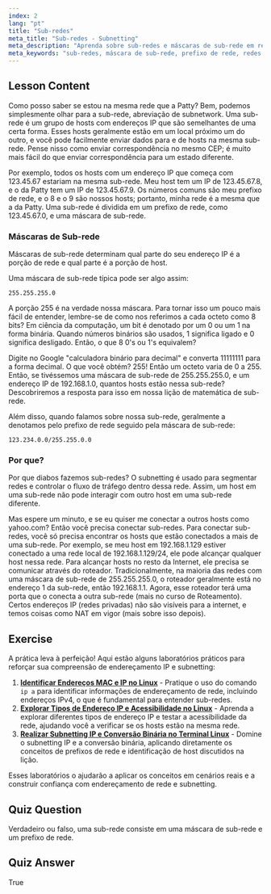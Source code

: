 ```yaml
---
index: 2
lang: "pt"
title: "Sub-redes"
meta_title: "Sub-redes - Subnetting"
meta_description: "Aprenda sobre sub-redes e máscaras de sub-rede em redes Linux. Entenda os prefixos de rede e como as sub-redes segmentam o tráfego. Comece com este guia amigável para iniciantes!"
meta_keywords: "sub-redes, máscara de sub-rede, prefixo de rede, redes Linux, endereço IP, iniciante, tutorial, ifconfig"
---
```


## Lesson Content

Como posso saber se estou na mesma rede que a Patty? Bem, podemos simplesmente olhar para a sub-rede, abreviação de subnetwork. Uma sub-rede é um grupo de hosts com endereços IP que são semelhantes de uma certa forma. Esses hosts geralmente estão em um local próximo um do outro, e você pode facilmente enviar dados para e de hosts na mesma sub-rede. Pense nisso como enviar correspondência no mesmo CEP; é muito mais fácil do que enviar correspondência para um estado diferente.

Por exemplo, todos os hosts com um endereço IP que começa com 123.45.67 estariam na mesma sub-rede. Meu host tem um IP de 123.45.67.8, e o da Patty tem um IP de 123.45.67.9. Os números comuns são meu prefixo de rede, e o 8 e o 9 são nossos hosts; portanto, minha rede é a mesma que a da Patty. Uma sub-rede é dividida em um prefixo de rede, como 123.45.67.0, e uma máscara de sub-rede.

### Máscaras de Sub-rede

Máscaras de sub-rede determinam qual parte do seu endereço IP é a porção de rede e qual parte é a porção de host.

Uma máscara de sub-rede típica pode ser algo assim:

```plaintext
255.255.255.0
```

A porção 255 é na verdade nossa máscara. Para tornar isso um pouco mais fácil de entender, lembre-se de como nos referimos a cada octeto como 8 bits? Em ciência da computação, um bit é denotado por um 0 ou um 1 na forma binária. Quando números binários são usados, 1 significa ligado e 0 significa desligado. Então, o que 8 0's ou 1's equivalem?

Digite no Google "calculadora binário para decimal" e converta 11111111 para a forma decimal. O que você obtém? 255! Então um octeto varia de 0 a 255. Então, se tivéssemos uma máscara de sub-rede de 255.255.255.0, e um endereço IP de 192.168.1.0, quantos hosts estão nessa sub-rede? Descobriremos a resposta para isso em nossa lição de matemática de sub-rede.

Além disso, quando falamos sobre nossa sub-rede, geralmente a denotamos pelo prefixo de rede seguido pela máscara de sub-rede:

```plaintext
123.234.0.0/255.255.0.0
```

### Por que?

Por que diabos fazemos sub-redes? O subnetting é usado para segmentar redes e controlar o fluxo de tráfego dentro dessa rede. Assim, um host em uma sub-rede não pode interagir com outro host em uma sub-rede diferente.

Mas espere um minuto, e se eu quiser me conectar a outros hosts como yahoo.com? Então você precisa conectar sub-redes. Para conectar sub-redes, você só precisa encontrar os hosts que estão conectados a mais de uma sub-rede. Por exemplo, se meu host em 192.168.1.129 estiver conectado a uma rede local de 192.168.1.129/24, ele pode alcançar qualquer host nessa rede. Para alcançar hosts no resto da Internet, ele precisa se comunicar através do roteador. Tradicionalmente, na maioria das redes com uma máscara de sub-rede de 255.255.255.0, o roteador geralmente está no endereço 1 da sub-rede, então 192.168.1.1. Agora, esse roteador terá uma porta que o conecta a outra sub-rede (mais no curso de Roteamento). Certos endereços IP (redes privadas) não são visíveis para a internet, e temos coisas como NAT em vigor (mais sobre isso depois).

## Exercise

A prática leva à perfeição! Aqui estão alguns laboratórios práticos para reforçar sua compreensão de endereçamento IP e subnetting:

1. **[Identificar Endereços MAC e IP no Linux](https://labex.io/pt/labs/linux-identify-mac-and-ip-addresses-in-linux-592731)** - Pratique o uso do comando `ip a` para identificar informações de endereçamento de rede, incluindo endereços IPv4, o que é fundamental para entender sub-redes.
2. **[Explorar Tipos de Endereço IP e Acessibilidade no Linux](https://labex.io/pt/labs/linux-explore-ip-address-types-and-reachability-in-linux-592780)** - Aprenda a explorar diferentes tipos de endereço IP e testar a acessibilidade da rede, ajudando você a verificar se os hosts estão na mesma rede.
3. **[Realizar Subnetting IP e Conversão Binária no Terminal Linux](https://labex.io/pt/labs/linux-perform-ip-subnetting-and-binary-conversion-in-the-linux-terminal-592782)** - Domine o subnetting IP e a conversão binária, aplicando diretamente os conceitos de prefixos de rede e identificação de host discutidos na lição.

Esses laboratórios o ajudarão a aplicar os conceitos em cenários reais e a construir confiança com endereçamento de rede e subnetting.

## Quiz Question

Verdadeiro ou falso, uma sub-rede consiste em uma máscara de sub-rede e um prefixo de rede.

## Quiz Answer

True
